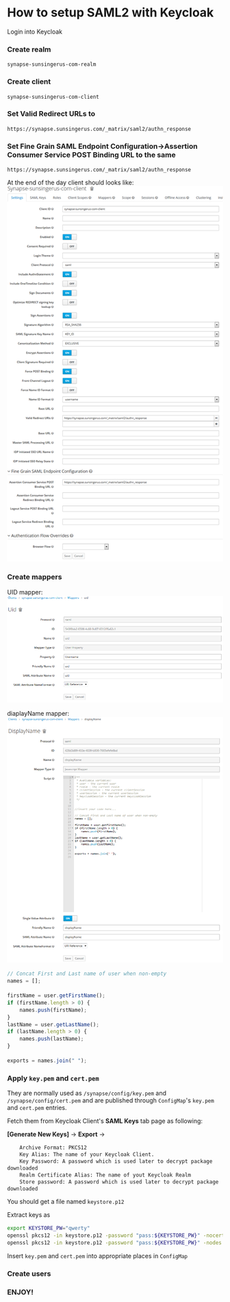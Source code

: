 # How to setup SAML2 with Keycloak

Login into Keycloak

### Create realm
```
synapse-sunsingerus-com-realm
```


### Create client
```
synapse-sunsingerus-com-client
```


### Set Valid Redirect URLs to
```
https://synapse.sunsingerus.com/_matrix/saml2/authn_response
```

### Set Fine Grain SAML Endpoint Configuration->Assertion Consumer Service POST Binding URL to the same
```
https://synapse.sunsingerus.com/_matrix/saml2/authn_response
```

At the end of the day client should looks like:
![client](img/client.png)



### Create mappers
UID mapper:
![UID mapper](img/mapper_uid.png)

diaplayName mapper:
![displayName mapper](img/mapper_displayName.png)

```js
// Concat First and Last name of user when non-empty
names = [];

firstName = user.getFirstName();
if (firstName.length > 0) {
    names.push(firstName);
}
lastName = user.getLastName();
if (lastName.length > 0) {
    names.push(lastName);
}

exports = names.join(" ");
```

### Apply `key.pem` and `cert.pem`

They are normally used as `/synapse/config/key.pem` and `/synapse/config/cert.pem`
and are published through `ConfigMap`'s `key.pem` and `cert.pem` entries.


Fetch them from Keycloak Client's **SAML Keys** tab page as following:


**[Generate New Keys]** -> **Export** ->
```
    Archive Format: PKCS12
    Key Alias: The name of your Keycloak Client.
    Key Password: A password which is used later to decrypt package downloaded
    Realm Certificate Alias: The name of yout Keycloak Realm
    Store password: A password which is used later to decrypt package downloaded
```
You should get a file named `keystore.p12`

Extract keys as
```bash
export KEYSTORE_PW="qwerty"
openssl pkcs12 -in keystore.p12 -password "pass:${KEYSTORE_PW}" -nocerts -nodes | openssl rsa -out key.pem
openssl pkcs12 -in keystore.p12 -password "pass:${KEYSTORE_PW}" -nodes | openssl x509 -out cert.pem
```

Insert `key.pem` and `cert.pem` into appropriate places in `ConfigMap`

### Create users

### ENJOY!


